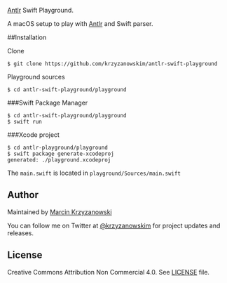 [Antlr](http://www.antlr.org/) Swift Playground.

A macOS setup to play with [Antlr](http://www.antlr.org/) and Swift parser.


##Installation

Clone

```
$ git clone https://github.com/krzyzanowskim/antlr-swift-playground
```

Playground sources

```
$ cd antlr-swift-playground/playground
```

###Swift Package Manager

```
$ cd antlr-swift-playground/playground
$ swift run
```

###Xcode project

```
$ cd antlr-playground/playground
$ swift package generate-xcodeproj
generated: ./playground.xcodeproj
```

The `main.swift` is located in `playground/Sources/main.swift`

## Author

Maintained by [Marcin Krzyzanowski](https://www.krzyzanowskim.com)

You can follow me on Twitter at [@krzyzanowskim](https://twitter.com/krzyzanowskim) for project updates and releases.

## License

Creative Commons Attribution Non Commercial 4.0. See [LICENSE](LICENSE.txt) file.

